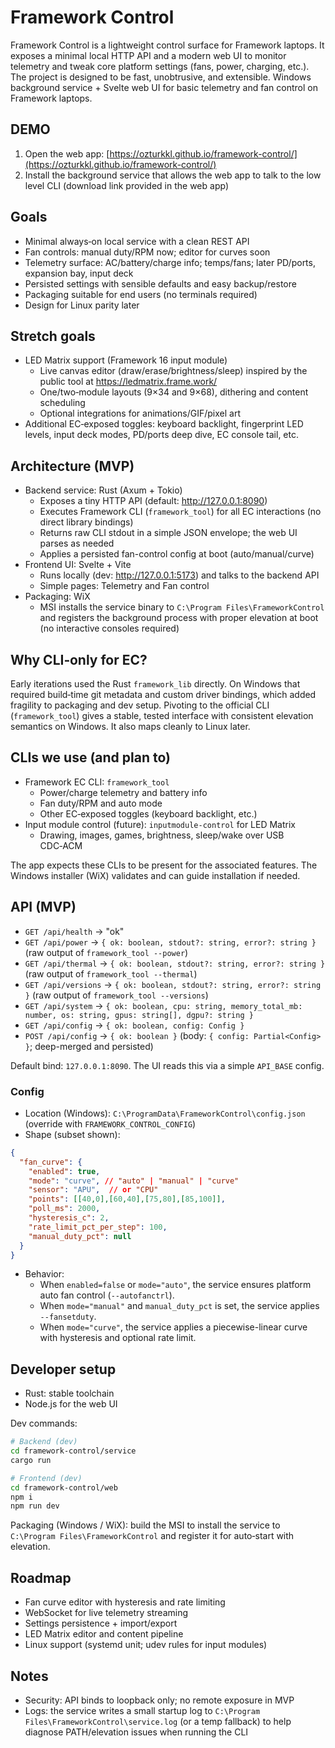 # Framework Control

Framework Control is a lightweight control surface for Framework laptops. It exposes a minimal local HTTP API and a modern web UI to monitor telemetry and tweak core platform settings (fans, power, charging, etc.). The project is designed to be fast, unobtrusive, and extensible. Windows background service + Svelte web UI for basic telemetry and fan control on Framework laptops.

## DEMO

1. Open the web app: [https://ozturkkl.github.io/framework-control/](https://ozturkkl.github.io/framework-control/)
2. Install the background service that allows the web app to talk to the low level CLI (download link provided in the web app)

## Goals

- Minimal always‑on local service with a clean REST API
- Fan controls: manual duty/RPM now; editor for curves soon
- Telemetry surface: AC/battery/charge info; temps/fans; later PD/ports, expansion bay, input deck
- Persisted settings with sensible defaults and easy backup/restore
- Packaging suitable for end users (no terminals required)
- Design for Linux parity later

## Stretch goals

- LED Matrix support (Framework 16 input module)
  - Live canvas editor (draw/erase/brightness/sleep) inspired by the public tool at https://ledmatrix.frame.work/
  - One/two‑module layouts (9×34 and 9×68), dithering and content scheduling
  - Optional integrations for animations/GIF/pixel art
- Additional EC‑exposed toggles: keyboard backlight, fingerprint LED levels, input deck modes, PD/ports deep dive, EC console tail, etc.

## Architecture (MVP)

- Backend service: Rust (Axum + Tokio)
  - Exposes a tiny HTTP API (default: http://127.0.0.1:8090)
  - Executes Framework CLI (`framework_tool`) for all EC interactions (no direct library bindings)
  - Returns raw CLI stdout in a simple JSON envelope; the web UI parses as needed
  - Applies a persisted fan-control config at boot (auto/manual/curve)
- Frontend UI: Svelte + Vite
  - Runs locally (dev: http://127.0.0.1:5173) and talks to the backend API
  - Simple pages: Telemetry and Fan control
- Packaging: WiX
  - MSI installs the service binary to `C:\Program Files\FrameworkControl` and registers the background process with proper elevation at boot (no interactive consoles required)

## Why CLI‑only for EC?

Early iterations used the Rust `framework_lib` directly. On Windows that required build‑time git metadata and custom driver bindings, which added fragility to packaging and dev setup. Pivoting to the official CLI (`framework_tool`) gives a stable, tested interface with consistent elevation semantics on Windows. It also maps cleanly to Linux later.

## CLIs we use (and plan to)

- Framework EC CLI: `framework_tool`
  - Power/charge telemetry and battery info
  - Fan duty/RPM and auto mode
  - Other EC‑exposed toggles (keyboard backlight, etc.)
- Input module control (future): `inputmodule-control` for LED Matrix
  - Drawing, images, games, brightness, sleep/wake over USB CDC‑ACM

The app expects these CLIs to be present for the associated features. The Windows installer (WiX) validates and can guide installation if needed.

## API (MVP)

- `GET /api/health` → "ok"
- `GET /api/power` → `{ ok: boolean, stdout?: string, error?: string }` (raw output of `framework_tool --power`)
- `GET /api/thermal` → `{ ok: boolean, stdout?: string, error?: string }` (raw output of `framework_tool --thermal`)
- `GET /api/versions` → `{ ok: boolean, stdout?: string, error?: string }` (raw output of `framework_tool --versions`)
- `GET /api/system` → `{ ok: boolean, cpu: string, memory_total_mb: number, os: string, gpus: string[], dgpu?: string }`
- `GET /api/config` → `{ ok: boolean, config: Config }`
- `POST /api/config` → `{ ok: boolean }` (body: `{ config: Partial<Config> }`; deep-merged and persisted)

Default bind: `127.0.0.1:8090`. The UI reads this via a simple `API_BASE` config.

### Config

- Location (Windows): `C:\ProgramData\FrameworkControl\config.json` (override with `FRAMEWORK_CONTROL_CONFIG`)
- Shape (subset shown):

```json
{
  "fan_curve": {
    "enabled": true,
    "mode": "curve", // "auto" | "manual" | "curve"
    "sensor": "APU",  // or "CPU"
    "points": [[40,0],[60,40],[75,80],[85,100]],
    "poll_ms": 2000,
    "hysteresis_c": 2,
    "rate_limit_pct_per_step": 100,
    "manual_duty_pct": null
  }
}
```

- Behavior:
  - When `enabled=false` or `mode="auto"`, the service ensures platform auto fan control (`--autofanctrl`).
  - When `mode="manual"` and `manual_duty_pct` is set, the service applies `--fansetduty`.
  - When `mode="curve"`, the service applies a piecewise-linear curve with hysteresis and optional rate limit.

## Developer setup

- Rust: stable toolchain
- Node.js for the web UI

Dev commands:

```bash
# Backend (dev)
cd framework-control/service
cargo run

# Frontend (dev)
cd framework-control/web
npm i
npm run dev
```

Packaging (Windows / WiX): build the MSI to install the service to `C:\Program Files\FrameworkControl` and register it for auto‑start with elevation.

## Roadmap

- Fan curve editor with hysteresis and rate limiting
- WebSocket for live telemetry streaming
- Settings persistence + import/export
- LED Matrix editor and content pipeline
- Linux support (systemd unit; udev rules for input modules)

## Notes

- Security: API binds to loopback only; no remote exposure in MVP
- Logs: the service writes a small startup log to `C:\Program Files\FrameworkControl\service.log` (or a temp fallback) to help diagnose PATH/elevation issues when running the CLI
